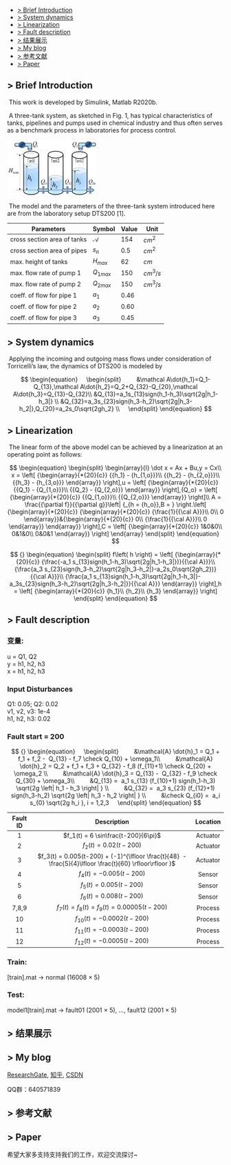 - [> Brief Introduction](#-Brief-Introduction)
- [> System dynamics](#-System-dynamics)
- [> Linearization](#-Linearization)
- [> Fault description](#-Fault-description)
- [> 结果展示](#-结果展示)
- [> My blog](#-my-blog)
- [> 参考文献](#-参考文献)
- [> Paper](#-paper)

## > Brief Introduction

​	This work is developed by Simulink, Matlab R2020b.

​	A three-tank system, as sketched in Fig. 1, has typical characteristics of tanks, pipelines and pumps used in chemical industry and thus often serves as a benchmark process in laboratories for process control.

<img src="https://github.com/zhuofupan/Three-Tank-System/blob/main/TTS.jpg?raw=true" alt="Fig.1：TTS" style="zoom:30%;" />

​	The model and the parameters of the three-tank system introduced here are from the laboratory setup DTS200 [1].


| Parameters                  | Symbol       | Value  | Unit     |
| --------------------------- | ------------ | ------ | -------- |
| cross section area of tanks | $\mathcal A$ | $154$  | $cm^2$   |
| cross section area of pipes | $s_n$        | $0.5$  | $cm^2$   |
| max. height of tanks        | $H_{max}$    | $62$   | $cm$     |
| max. flow rate of pump 1    | $Q_{1max}$   | $150$  | $cm^3/s$ |
| max. flow rate of pump 2    | $Q_{2max}$   | $150$  | $cm^3/s$ |
| coeff. of flow for pipe 1   | $a_1$        | $0.46$ |          |
| coeff. of flow for pipe 2   | $a_2$        | $0.60$ |          |
| coeff. of flow for pipe 3   | $a_3$        | $0.45$ |          |


## > System dynamics

​	Applying the incoming and outgoing mass flows under consideration of Torricelli’s law, the dynamics of DTS200 is modeled by

<div align="left">

$$ 
\begin{equation}
    \begin{split}
        &\mathcal A\dot{h_1}=Q_1-Q_{13},\mathcal A\dot{h_2}=Q_2+Q_{32}-Q_{20},\mathcal A\dot{h_3}=Q_{13}-Q_{32}\\
        &Q_{13}=a_1s_{13}sign(h_1-h_3)\sqrt{2g|h_1-h_3|}  \\
        &Q_{32}=a_3s_{23}sign(h_3-h_2)\sqrt{2g|h_3-h_2|},Q_{20}=a_2s_0\sqrt{2gh_2}  \\
    \end{split}
\end{equation}
$$

</div>

## > Linearization

​	The linear form of the above model can be achieved by a linearization at an operating point as follows:

<div align=center>

$$ 
\begin{equation}
    \begin{split}
\begin{array}{l}
\dot x = Ax + Bu,y = Cx\\
x = \left[ {\begin{array}{*{20}{c}}
{{h_1} - {h_{1,o}}}\\
{{h_2} - {h_{2,o}}}\\
{{h_3} - {h_{3,o}}}
\end{array}} \right],u = \left[ {\begin{array}{*{20}{c}}
{{Q_1} - {Q_{1,o}}}\\
{{Q_2} - {Q_{2,o}}}
\end{array}} \right],{Q_o} = \left[ {\begin{array}{*{20}{c}}
{{Q_{1,o}}}\\
{{Q_{2,o}}}
\end{array}} \right]\\
A = \frac{{\partial f}}{{\partial g}}\left| {_{h = {h_o}},B = } \right.\left[ {\begin{array}{*{20}{c}}
{\begin{array}{*{20}{c}}
{\frac{1}{{\cal A}}}\\
0\\
0
\end{array}}&{\begin{array}{*{20}{c}}
0\\
{\frac{1}{{\cal A}}}\\
0
\end{array}}
\end{array}} \right],C = \left[ {\begin{array}{*{20}{c}}
1&0&0\\
0&1&0\\
0&0&1
\end{array}} \right]
\end{array}
    \end{split}
\end{equation}
$$

</div>

<div align=center>

$$ {}
\begin{equation}
    \begin{split}
        f\left( h \right) = \left[ {\begin{array}{*{20}{c}}
{\frac{-a_1 s_{13}sign(h_1-h_3)\sqrt{2g|h_1-h_3|})}{{\cal A}}}\\
{\frac{a_3 s_{23}sign(h_3-h_2)\sqrt{2g|h_3-h_2|}-a_2s_0\sqrt{2gh_2})}{{\cal A}}}\\
{\frac{a_1 s_{13}sign(h_1-h_3)\sqrt{2g|h_1-h_3|}-a_3s_{23}sign(h_3-h_2)\sqrt{2g|h_3-h_2|}}{{\cal A}}}
\end{array}} \right],h = \left[ {\begin{array}{*{20}{c}}
{h_1}\\
{h_2}\\
{h_3}
\end{array}} \right]
    \end{split}
\end{equation}
$$
  
</div>

## > Fault description

### 变量:  
u = Q1, Q2  
y = h1, h2, h3  
x = h1, h2, h3  

### Input Disturbances  
Q1: 0.05; Q2: 0.02  
v1, v2, v3: 1e-4  
h1, h2, h3: 0.02  

### Fault start = 200  

<div align=center>

$$ {}
\begin{equation}
    \begin{split}
        &\mathcal{A} \dot{h}_1 = Q_1 + f_1 + f_2 -  Q_{13} - f_7 \check Q_{10} + \omega_1\\
        &\mathcal{A} \dot{h}_2 = Q_2 + f_1 + f_3 + Q_{32} - f_8 (f_{11}+1) \check Q_{20} + \omega_2 \\
        &\mathcal{A} \dot{h}_3 = Q_{13} -  Q_{32} - f_9 \check Q_{30} + \omega_3\\ 
        &Q_{13} =  a_1 s_{13} (f_{10}+1) sign(h_1-h_3) \sqrt{2g \left| h_1 - h_3 \right| } \\
        &Q_{32} =  a_3 s_{23} (f_{12}+1) sign(h_3-h_2) \sqrt{2g \left| h_3 - h_2 \right| } \\
        &\check Q_{i0} =  a_i s_{0} \sqrt{2g h_i }, i = 1,2,3
    \end{split}
\end{equation}
$$
  
</div>

<div align=center>

| Fault ID |                         Description                          | Location |
| :------: | :----------------------------------------------------------: | :------: |
|    1     |             $f_1(t) =  6 \sin\frac{t-200}{6\pi}$             | Actuator |
|    2     |                   $f_2(t) =  0.02(t-200)$                    | Actuator |
|    3     | $f_3(t) = 0.005(t-200) + (-1)^{\lfloor \frac{t}{48}  - \frac{5}{4}\lfloor \frac{t}{60} \rfloor\rfloor }$ | Actuator |
|    4     |                   $f_4(t) = -0.005(t-200)$                   |  Sensor  |
|    5     |                   $f_5(t) = 0.005(t-200)$                    |  Sensor  |
|    6     |                   $f_6(t) = 0.008(t-200)$                    |  Sensor  |
|  7,8,9   |          $f_7(t) =f_8(t) =f_9(t) = 0.00005 (t-200)$          | Process  |
|    10    |                 $f_{10}(t) =-0.0002(t-200)$                  | Process  |
|    11    |                 $f_{11}(t) =-0.0003(t-200)$                  | Process  |
|    12    |                 $f_{12}(t) =-0.0005(t-200)$                  | Process  |

</div>

### Train:  
[train].mat -> normal (16008 × 5)  
### Test:  
model1[train].mat  -> fault01 (2001 × 5), ..., fault12 (2001 × 5)  

## > 结果展示



## > My blog

[ResearchGate](https://www.researchgate.net/profile/Zhuofu-Pan), [知乎](https://www.zhihu.com/people/fu-zi-36-41/posts), [CSDN](https://blog.csdn.net/fuzimango/article/list/)

QQ群：640571839

## > 参考文献



## > Paper

希望大家多支持支持我们的工作，欢迎交流探讨~
